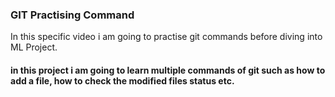 ### GIT Practising Command
  
  In this specific video i am going to practise git commands before diving into ML Project.

#### in this project i am going to learn multiple commands of git such as  how to add a file, how to check the modified files status etc.
